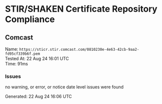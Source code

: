 # STIR/SHAKEN Certificate Repository Compliance

## Comcast

Name: `https://sticr.stir.comcast.com/0810230e-4e63-42cb-9aa2-fd95cf339b6f.pem`\
Tested At: 22 Aug 24 16:01 UTC\
Time: 91ms

### Issues

no warning, or error, or notice date level issues were found

Generated: 22 Aug 24 16:06 UTC